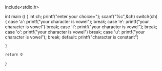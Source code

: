 include<stdio.h>

int main ()
{
    int ch;
    printf("enter your choice=");
    scanf("%c",&ch)
    switch(ch)
    {
     case 'a':
          printf("your character is vowel");
          break;
     case 'e':
           printf("your character is vowel")
           break;
     case 'i':
           printf("your character is vowel");
           break;
     case 'o':
          printf("your character is vowel")
          break;
     case 'u':
          printf("your character is vowel");
          break;
        default: printf("character is constant")
    
    }
    
    return 0
}

